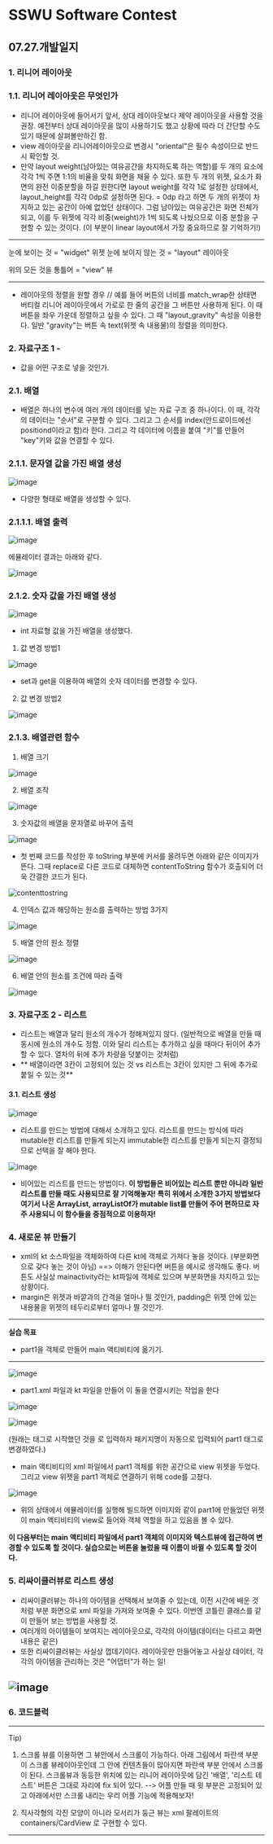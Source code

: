# SSWU Software Contest
## 07.27.개발일지

### 1. 리니어 레이아웃 

### 1.1. 리니어 레이아웃은 무엇인가 

- 리니어 레이아웃에 들어서기 앞서, 상대 레이아웃보다 제약 레이아웃을 사용할 것을 권장. 예전부터 상대 레이아웃을 많이 사용하기도 했고 상황에 따라 더 간단할 수도 있기 때문에 살펴볼만하긴 함. 
- view 레이아웃을 리니어레이아웃으로 변경시 "oriental"은 필수 속성이므로 반드시 확인할 것. 
- 만약 layout weight(남아있는 여유공간을 차지하도록 하는 역할)를 두 개의 요소에 각각 1씩 주면 1:1의 비율을 맞춰 화면을 채울 수 있다. 또한 두 개의 위젯, 요소가 화면의 완전 이중분할을 하길 원한다면 layout weight를 각각 1로 설정한 상태에서, layout_height를 각각 0dp로 설정하면 된다. = 0dp 라고 하면 두 개의 위젯이 차지하고 있는 공간이 아예 없었던 상태이다. 그럼 남아있는 여유공간은 화면 전체가 되고, 이를 두 위젯에 각각 비중(weight)가 1씩 되도록 나눴으므로 이중 분할을 구현할 수 있는 것이다. (이 부분이 linear layout에서 가장 중요하므로 잘 기억하기!) 

---

눈에 보이는 것 = "widget" 위젯
눈에 보이지 않는 것 = "layout" 레이아웃 

위의 모든 것을 통틀어 = "view" 뷰

---

- 레이아웃의 정렬을 원할 경우 // 예를 들어 버튼의 너비를 match_wrap한 상태면 버티컬 리니어 레이아웃에서 가로로 한 줄의 공간을 그 버튼만 사용하게 된다. 이 때 버튼을 좌우 가운데 정렬하고 싶을 수 있다. 그 때 "layout_gravity" 속성을 이용한다. 일반 "gravity"는 버튼 속 text(위젯 속 내용물)의 정렬을 의미한다. 


### 2. 자료구조 1 -  

- 값을 어떤 구조로 넣을 것인가. 

### 2.1. 배열 

- 배열은 하나의 변수에 여러 개의 데이터를 넣는 자료 구조 중 하나이다. 이 때, 각각의 데이터는 "순서"로 구분할 수 있다. 그리고 그 순서를 index(안드로이드에선 positiond이라고 함)라 한다. 그리고 각 데이터에 이름을 붙여 "키"를 만들어 "key"키와 값을 연결할 수 있다. 

### 2.1.1. 문자열 값을 가진 배열 생성 

![image](https://user-images.githubusercontent.com/65717358/127081956-9b4bfaab-80f3-4d16-adf9-74c76b40f755.png)

- 다양한 형태로 배열을 생성할 수 있다. 

### 2.1.1.1. 배열 출력 

![image](https://user-images.githubusercontent.com/65717358/127082011-f0f66cbf-f915-4c78-9faf-22ddf20516df.png)

에뮬레이터 결과는 아래와 같다. 

![image](https://user-images.githubusercontent.com/65717358/127082054-e4a25a99-b733-4102-a565-fc8f39d31e08.png)


### 2.1.2. 숫자 값을 가진 배열 생성 

![image](https://user-images.githubusercontent.com/65717358/127082785-f0c0fb14-a5e2-4214-a6a9-49e13eb047aa.png)

- int 자료형 값을 가진 배열을 생성했다. 

1) 값 변경 방법1 

![image](https://user-images.githubusercontent.com/65717358/127082840-3e1f9a6f-8b90-4da7-ab0d-d8bbb0d8d97a.png)

- set과 get을 이용하여 배열의 숫자 데이터를 변경할 수 있다. 

2) 값 변경 방법2 

![image](https://user-images.githubusercontent.com/65717358/127085199-c2d8bd9f-9318-4da6-abce-c47e8e1d48bf.png)

### 2.1.3. 배열관련 함수

1) 배열 크기 

![image](https://user-images.githubusercontent.com/65717358/127085249-9a155994-fd14-4f9b-b69d-ae1d27b8d265.png)

2) 배열 조작

![image](https://user-images.githubusercontent.com/65717358/127085273-43a600dc-c187-4f13-a71d-b3c82b8f3f79.png)

3) 숫자값의 배열을 문자열로 바꾸어 출력

![image](https://user-images.githubusercontent.com/65717358/127085364-d1ebc2c1-d54e-46dc-9b84-cbd2df68e603.png)

- 첫 번째 코드를 작성한 후 toString 부분에 커서를 올려두면 아래와 같은 이미지가 뜬다. 그때 replace로 다른 코드로 대체하면 contentToString 함수가 호출되어 더욱 간결한 코드가 된다. 

![contenttostring](https://user-images.githubusercontent.com/65717358/127085451-79bfba81-af1a-456d-981f-62f4b90a5266.png)

4) 인덱스 값과 해당하는 원소를 출력하는 방법 3가지 

![image](https://user-images.githubusercontent.com/65717358/127090299-c6597d4e-c7b5-42b4-a56f-12740ee0902c.png)

5) 배열 안의 원소 정렬 

![image](https://user-images.githubusercontent.com/65717358/127090338-c9defa27-1151-414a-a981-5393726d8c9d.png)

6) 배열 안의 원소를 조건에 따라 출력

![image](https://user-images.githubusercontent.com/65717358/127090391-439f9bea-89a5-44e2-a56a-da4cbccf1144.png)

### 3. 자료구조 2 - 리스트 

- 리스트는 배열과 달리 원소의 개수가 정해져있지 않다. (일반적으로 배열을 만들 때 동시에 원소의 개수도 정함. 이와 달리 리스트는 추가하고 싶을 때마다 뒤이어 추가할 수 있다. 열차의 뒤에 추가 차량을 덧붙이는 것처럼) 
- ** 배열이라면 3칸이 고정되어 있는 것 vs 리스트는 3칸이 있지만 그 뒤에 추가로 붙일 수 있는 것**

#### 3.1. 리스트 생성 

![image](https://user-images.githubusercontent.com/65717358/127098510-4a5d5758-e5e8-4bfb-af52-194a92d08195.png)

- 리스트를 만드는 방법에 대해서 소개하고 있다. 리스트를 만드는 방식에 따라 mutable한 리스트를 만들게 되는지 immutable한 리스트를 만들게 되는지 결정되므로 선택을 잘 해야 한다. 

![image](https://user-images.githubusercontent.com/65717358/127099663-708caa47-133d-4ee2-bf3e-f7fb67524b2a.png)

- 비어있는 리스트를 만드는 방법이다. **이 방법들은 비어있는 리스트 뿐만 아니라 일반 리스트를 만들 때도 사용되므로 잘 기억해놓자! 특히 위에서 소개한 3가지 방법보다 여기서 나온 ArrayList, arrayListOf가 mutable list를 만들어 주어 편하므로 자주 사용되니 이 함수들을 중점적으로 이용하자!** 


### 4. 새로운 뷰 만들기 

- xml의 kt 소스파일을 객체화하여 다른 kt에 객체로 가져다 놓을 것이다. (부분화면으로 갖다 놓는 것이 아님) ==> 이해가 안된다면 버튼을 예시로 생각해도 좋다. 버튼도 사실상 mainactivity라는 kt파일에 객체로 있으며 부분화면을 차지하고 있는 상황이다. 
- margin은 위젯과 바깥과의 간격을 얼마나 띌 것인가, padding은 위젯 안에 있는 내용물을 위젯의 테두리로부터 얼마나 띌 것인가. 

----

**실습 목표**
- part1을 객체로 만들어 main 액티비티에 옮기기.  

----

![image](https://user-images.githubusercontent.com/65717358/127114256-792cf11c-37bc-48de-a82d-8ad20333618f.png)

- part1.xml 파일과 kt 파일을 만들어 이 둘을 연결시키는 작업을 한다


![image](https://user-images.githubusercontent.com/65717358/127114850-6c52c579-9516-4ff5-b83e-8e50bee30e5f.png)

![image](https://user-images.githubusercontent.com/65717358/127114890-69c6ee54-6bb1-4836-b450-60b9105dfa9f.png)

(원래는 <view> 태그로 시작했던 것을 <Part1>로 입력하자 패키지명이 자동으로 입력되어 part1 태그로 변경하였다.)

- main 액티비티의 xml 파일에서 part1 객체를 위한 공간으로 view 위젯을 두었다. 그리고 view 위젯을 part1 객체로 연결하기 위해 code를 고쳤다. 

![image](https://user-images.githubusercontent.com/65717358/127115388-4dc5a6c5-62c8-4c18-bed5-79888dd5247f.png)

- 위의 상태에서 에뮬레이터를 실행해 빌드하면 이미지와 같이 part1에 만들었던 위젯이 main 액티비티의 view로 들어와 객체 역할을 하고 있음을 볼 수 있다. 
                                 
**이 다음부터는 main 액티비티 파일에서 part1 객체의 이미지와 텍스트뷰에 접근하여 변경할 수 있도록 할 것이다. 실습으로는 버튼을 눌렀을 때 이름이 바뀔 수 있도록 할 것이다.** 
                                 
                               
### 5. 리싸이클러뷰로 리스트 생성
 
- 리싸이클러뷰는 하나의 아이템을 선택해서 보여줄 수 있는데, 이전 시간에 배운 것처럼 부분 화면으로 xml 파일을 가져와 보여줄 수 있다. 이번엔 코틀린 클래스를 같이 만들어 보는 방법을 사용할 것.  
- 여러개의 아이템들이 보여지는 레이아웃으로, 각각의 아이템(데이터는 다르고 화면 내용은 같은) 
- 또한 리싸이클러뷰는 사실상 껍데기이다. 레이아웃만 만들어놓고 사실상 데이터, 각각의 아이템을 관리하는 것은 "어댑터"가 하는 일! 

                                 
                                 
![image](https://user-images.githubusercontent.com/65717358/127119279-e55654b8-0587-4176-9c43-4a3ac97da86e.png)
-                                
                                 
                              

### 6. 코드블럭 


----

Tip) 
1. 스크롤 뷰를 이용하면 그 뷰안에서 스크롤이 가능하다. 아래 그림에서 파란색 부분이 스크롤 뷰레이아웃인데 그 안에 컨텐츠들이 많아지면 파란색 부분 안에서 스크롤이 된다. 스크롤뷰과 동등한 위치에 있는 리니어 레이아웃에 담긴 '배열', '리스트 테스트' 버튼은 그대로 자리에 fix 되어 있다. --> 어플 만들 때 윗 부분은 고정되어 있고 아래에서만 스크롤 내리는 우리 어플 기능에 적용해보자! 

2. 직사각형의 각진 모양이 아니라 모서리가 둥근 뷰는 xml 팔레이트의 containers/CardView 로 구현할 수 있다. 


----


